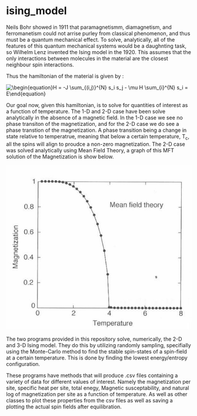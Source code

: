# ising_model


  Neils Bohr showed in 1911 that paramagnetismm, diamagnetism, and ferromanetism could not arrise purley from classical phenomenon, and thus must be a quantum mechanical effect. To solve, analytically, all of the features of this quantum mechanical systems would be a daughnting task, so Wilhelm Lenz invented the Ising model in the 1920. This assumes that the only interactions between molecules in the material are the closest neighbour spin interactions. 

Thus the hamiltonian of the material is given by :

<img src="http://www.sciweavers.org/tex2img.php?eq=%5Cbegin%7Bequation%7D%0AH%20%3D%20-J%20%5Csum_%7B%28i%2Cj%29%7D%5E%7BN%7D%20s_i%20s_j%20-%20%5Cmu%20H%20%5Csum_%7Bi%7D%5E%7BN%7D%20s_i%20%3D%20E%0A%5Cend%7Bequation%7D&bc=White&fc=Black&im=jpg&fs=12&ff=txfonts&edit=0" align="center" border="0" alt="\begin{equation}H = -J \sum_{(i,j)}^{N} s_i s_j - \mu H \sum_{i}^{N} s_i = E\end{equation}" width="235" height="51"/>
  
  Our goal now, given this hamiltonian, is to solve for quantities of interest as a function of temperature. The 1-D and 2-D case have been solve analytically in the absence of a magnetic field. In the 1-D case we see no phase transiton of the magnetization, and for the 2-D case we do see a phase transtion of the magnetization. A phase transition being a change in state relative to temperatrue, meaning that below a certain temperature, T<sub>c</sub>, all the spins will align to proudce a non-zero magnetization. The 2-D case was solved analytically using Mean Field Theory, a graph of this MFT solution of the Magnetization is show below.

![Mean Field Theory Magnetization for the 2-D Ising Model](https://github.com/Zach-Robertson19/ising_model/blob/master/images/meanfield.jpg)

  The two programs provided in this repository solve, numerically, the 2-D and 3-D Ising model. They do this by utilizing randomly sampling, specifially using the Monte-Carlo method to find the stable spin-states of a spin-field at a certain temperature. This is done by finding the lowest energy/entropy configuration. 
  
  These programs have methods that will produce .csv files containing a variety of data for different values of interest. Namely the magnetization per site, specific heat per site, total enegy, Magnetic susceptability, and natural log of magnetization per site as a function of temperature. As well as other classes to plot these properties from the csv files as well as saving a plotting the actual spin fields after equilibration.
